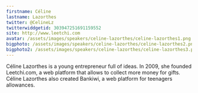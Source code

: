 ```yaml
---
firstname: Céline 
lastname: Lazorthes
twitter: @CelineLz
twitterwiddgetid: 303947251691159552
site: http://www.leetchi.com
avatar: /assets/images/speakers/celine-lazorthes/celine-lazorthes1.png
bigphoto: /assets/images/speakers/celine-lazorthes/celine-lazorthes2.png
bigphoto2: /assets/images/speakers/celine-lazorthes/celine-lazorthes3.png
---
```


Céline Lazorthes is a young entrepreneur full of ideas. In 2009, she founded Leetchi.com, a web platform that allows to collect more money for gifts. Céline Lazorthes also created Bankiwi, a web platform for teenagers allowances.


